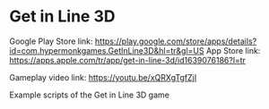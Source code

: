 # Get in Line 3D
Google Play Store link: https://play.google.com/store/apps/details?id=com.hypermonkgames.GetInLine3D&hl=tr&gl=US
App Store link: https://apps.apple.com/tr/app/get-in-line-3d/id1639076186?l=tr

Gameplay video link: https://youtu.be/xQRXgTgfZjI

Example scripts of the Get in Line 3D game
